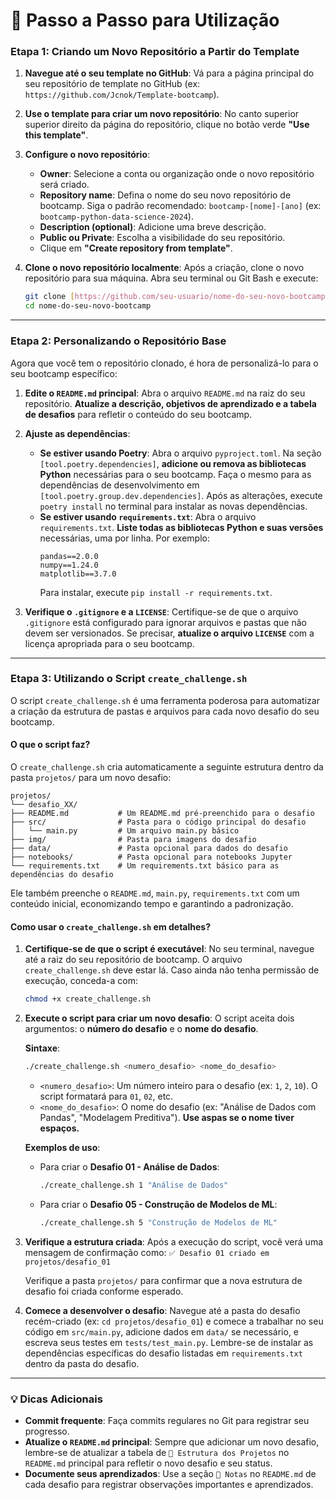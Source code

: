 # 🚀 Passo a Passo para Utilização

### Etapa 1: Criando um Novo Repositório a Partir do Template

1.  **Navegue até o seu template no GitHub**:
    Vá para a página principal do seu repositório de template no GitHub (ex: `https://github.com/Jcnok/Template-bootcamp`).

2.  **Use o template para criar um novo repositório**:
    No canto superior superior direito da página do repositório, clique no botão verde **"Use this template"**.

3.  **Configure o novo repositório**:
    * **Owner**: Selecione a conta ou organização onde o novo repositório será criado.
    * **Repository name**: Defina o nome do seu novo repositório de bootcamp. Siga o padrão recomendado: `bootcamp-[nome]-[ano]` (ex: `bootcamp-python-data-science-2024`).
    * **Description (optional)**: Adicione uma breve descrição.
    * **Public ou Private**: Escolha a visibilidade do seu repositório.
    * Clique em **"Create repository from template"**.

4.  **Clone o novo repositório localmente**:
    Após a criação, clone o novo repositório para sua máquina. Abra seu terminal ou Git Bash e execute:

    ```bash
    git clone [https://github.com/seu-usuario/nome-do-seu-novo-bootcamp.git](https://github.com/seu-usuario/nome-do-seu-novo-bootcamp.git)
    cd nome-do-seu-novo-bootcamp
    ```

---

### Etapa 2: Personalizando o Repositório Base

Agora que você tem o repositório clonado, é hora de personalizá-lo para o seu bootcamp específico:

1.  **Edite o `README.md` principal**:
    Abra o arquivo `README.md` na raiz do seu repositório. **Atualize a descrição, objetivos de aprendizado e a tabela de desafios** para refletir o conteúdo do seu bootcamp.

2.  **Ajuste as dependências**:
    * **Se estiver usando Poetry**: Abra o arquivo `pyproject.toml`. Na seção `[tool.poetry.dependencies]`, **adicione ou remova as bibliotecas Python** necessárias para o seu bootcamp. Faça o mesmo para as dependências de desenvolvimento em `[tool.poetry.group.dev.dependencies]`. Após as alterações, execute `poetry install` no terminal para instalar as novas dependências.
    * **Se estiver usando `requirements.txt`**: Abra o arquivo `requirements.txt`. **Liste todas as bibliotecas Python e suas versões** necessárias, uma por linha. Por exemplo:
        ```
        pandas==2.0.0
        numpy==1.24.0
        matplotlib==3.7.0
        ```
        Para instalar, execute `pip install -r requirements.txt`.

3.  **Verifique o `.gitignore` e a `LICENSE`**:
    Certifique-se de que o arquivo `.gitignore` está configurado para ignorar arquivos e pastas que não devem ser versionados. Se precisar, **atualize o arquivo `LICENSE`** com a licença apropriada para o seu bootcamp.

---

### Etapa 3: Utilizando o Script `create_challenge.sh`

O script `create_challenge.sh` é uma ferramenta poderosa para automatizar a criação da estrutura de pastas e arquivos para cada novo desafio do seu bootcamp.

#### **O que o script faz?**

O `create_challenge.sh` cria automaticamente a seguinte estrutura dentro da pasta `projetos/` para um novo desafio:

```
projetos/
└── desafio_XX/
├── README.md           # Um README.md pré-preenchido para o desafio
├── src/                # Pasta para o código principal do desafio
│   └── main.py         # Um arquivo main.py básico
├── img/                # Pasta para imagens do desafio
├── data/               # Pasta opcional para dados do desafio
├── notebooks/          # Pasta opcional para notebooks Jupyter
└── requirements.txt    # Um requirements.txt básico para as dependências do desafio
```

Ele também preenche o `README.md`, `main.py`, `requirements.txt` com um conteúdo inicial, economizando tempo e garantindo a padronização.

#### **Como usar o `create_challenge.sh` em detalhes?**

1.  **Certifique-se de que o script é executável**:
    No seu terminal, navegue até a raiz do seu repositório de bootcamp. O arquivo `create_challenge.sh` deve estar lá. Caso ainda não tenha permissão de execução, conceda-a com:

    ```bash
    chmod +x create_challenge.sh
    ```

2.  **Execute o script para criar um novo desafio**:
    O script aceita dois argumentos: o **número do desafio** e o **nome do desafio**.

    **Sintaxe**:

    ```bash
    ./create_challenge.sh <numero_desafio> <nome_do_desafio>
    ```

    * `<numero_desafio>`: Um número inteiro para o desafio (ex: `1`, `2`, `10`). O script formatará para `01`, `02`, etc.
    * `<nome_do_desafio>`: O nome do desafio (ex: "Análise de Dados com Pandas", "Modelagem Preditiva"). **Use aspas se o nome tiver espaços.**

    **Exemplos de uso**:

    * Para criar o **Desafio 01 - Análise de Dados**:
        ```bash
        ./create_challenge.sh 1 "Análise de Dados"
        ```

    * Para criar o **Desafio 05 - Construção de Modelos de ML**:
        ```bash
        ./create_challenge.sh 5 "Construção de Modelos de ML"
        ```

3.  **Verifique a estrutura criada**:
    Após a execução do script, você verá uma mensagem de confirmação como:
    `✅ Desafio 01 criado em projetos/desafio_01`

    Verifique a pasta `projetos/` para confirmar que a nova estrutura de desafio foi criada conforme esperado.

4.  **Comece a desenvolver o desafio**:
    Navegue até a pasta do desafio recém-criado (ex: `cd projetos/desafio_01`) e comece a trabalhar no seu código em `src/main.py`, adicione dados em `data/` se necessário, e escreva seus testes em `tests/test_main.py`. Lembre-se de instalar as dependências específicas do desafio listadas em `requirements.txt` dentro da pasta do desafio.

---

### 💡 Dicas Adicionais

* **Commit frequente**: Faça commits regulares no Git para registrar seu progresso.
* **Atualize o `README.md` principal**: Sempre que adicionar um novo desafio, lembre-se de atualizar a tabela de `📁 Estrutura dos Projetos` no `README.md` principal para refletir o novo desafio e seu status.
* **Documente seus aprendizados**: Use a seção `📝 Notas` no `README.md` de cada desafio para registrar observações importantes e aprendizados.
